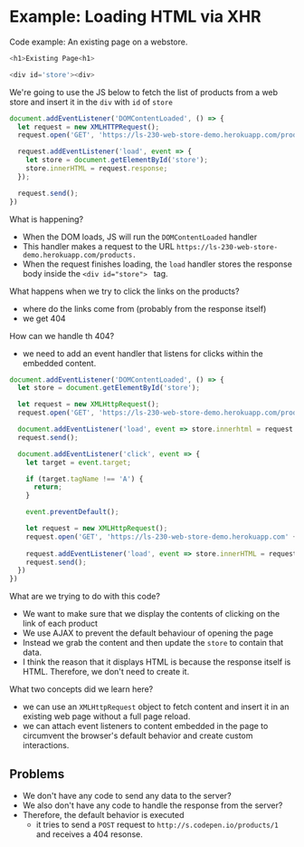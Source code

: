 # Example: Loading HTML via XHR

Code example: An existing page on a webstore. 
```js
<h1>Existing Page<h1>

<div id='store'><div>
```

We're going to use the JS below to fetch the list of products from a web store and insert it in the `div` with `id` of `store`

```javascript
document.addEventListener('DOMContentLoaded', () => {
  let request = new XMLHTTPRequest();
  request.open('GET', 'https://ls-230-web-store-demo.herokuapp.com/products');

  request.addEventListener('load', event => {
    let store = document.getElementById('store');
    store.innerHTML = request.response;
  });

  request.send();
})
```

What is happening? 
- When the DOM loads, JS will run the `DOMContentLoaded` handler
- This handler makes a request to the URL `https://ls-230-web-store-demo.herokuapp.com/products.`
- When the request finishes loading, the `load` handler stores the response body inside the `<div id="store"> ` tag.

What happens when we try to click the links on the products? 
- where do the links come from (probably from the response itself) 
- we get 404 

How can we handle th 404? 
- we need to add an event handler that listens for clicks within the embedded content. 

```javascript
document.addEventListener('DOMContentLoaded', () => {
  let store = document.getElementById('store');

  let request = new XMLHttpRequest();
  request.open('GET', 'https://ls-230-web-store-demo.herokuapp.com/products');

  document.addEventListener('load', event => store.innerhtml = request.response);
  request.send();

  document.addEventListener('click', event => {
    let target = event.target;

    if (target.tagName !== 'A') {
      return;
    }

    event.preventDefault();

    let request = new XMLHttpRequest();
    request.open('GET', 'https://ls-230-web-store-demo.herokuapp.com' + target.getAttribute('href')); // to open the link of each URL 
    
    request.addEventListener('load', event => store.innerHTML = request.response);
    request.send();
  })
})
```
What are we trying to do with this code? 
- We want to make sure that we display the contents of clicking on the link of each product
- We use AJAX to prevent the default behaviour of opening the page
- Instead we grab the content and then update the `store` to contain that data.
- I think the reason that it displays HTML is because the response itself is HTML. Therefore, we don't need to create it.

What two concepts did we learn here? 
- we can use an `XMLHttpRequest` object to fetch content and insert it in an existing web page without a full page reload. 
- we can attach event listeners to content embedded in the page to circumvent the browser's default behavior and create custom interactions.

## Problems

- We don't have any code to send any data to the server? 
- We also don't have any code to handle the response from the server? 
- Therefore, the default behavior is executed
  - it tries to send a `POST` request to `http://s.codepen.io/products/1` and receives a 404 resonse.

  

